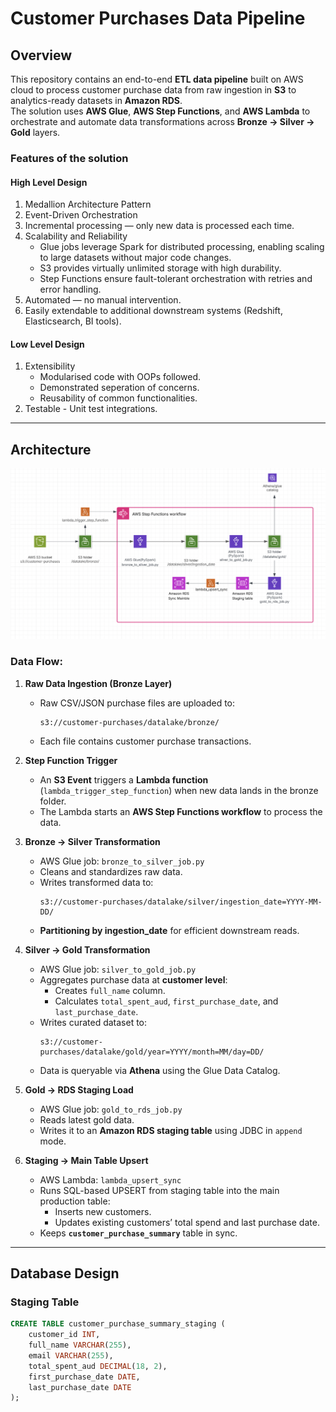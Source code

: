 # Customer Purchases Data Pipeline

## Overview
This repository contains an end-to-end **ETL data pipeline** built on AWS cloud to process customer purchase data from raw ingestion in **S3** to analytics-ready datasets in **Amazon RDS**.  
The solution uses **AWS Glue**, **AWS Step Functions**, and **AWS Lambda** to orchestrate and automate data transformations across **Bronze → Silver → Gold** layers.

### Features of the solution
#### High Level Design
1. Medallion Architecture Pattern
2. Event-Driven Orchestration 
4. Incremental processing — only new data is processed each time.
5. Scalability and Reliability
   - Glue jobs leverage Spark for distributed processing, enabling scaling to large datasets without major code changes.
   - S3 provides virtually unlimited storage with high durability.
   - Step Functions ensure fault-tolerant orchestration with retries and error handling.
7. Automated — no manual intervention.
8. Easily extendable to additional downstream systems (Redshift, Elasticsearch, BI tools).
#### Low Level Design
1. Extensibility
   - Modularised code with OOPs followed.
   - Demonstrated seperation of concerns.
   - Reusability of common functionalities.
2. Testable - Unit test integrations.
---

## Architecture

![Data Pipeline Architecture](customer-purchase-etl/docs/customer-purchases-etl.png)

### Data Flow:
1. **Raw Data Ingestion (Bronze Layer)**
   - Raw CSV/JSON purchase files are uploaded to:
     ```
     s3://customer-purchases/datalake/bronze/
     ```
   - Each file contains customer purchase transactions.

2. **Step Function Trigger**
   - An **S3 Event** triggers a **Lambda function** (`lambda_trigger_step_function`) when new data lands in the bronze folder.
   - The Lambda starts an **AWS Step Functions workflow** to process the data.

3. **Bronze → Silver Transformation**
   - AWS Glue job: `bronze_to_silver_job.py`
   - Cleans and standardizes raw data.
   - Writes transformed data to:
     ```
     s3://customer-purchases/datalake/silver/ingestion_date=YYYY-MM-DD/
     ```
   - **Partitioning by ingestion_date** for efficient downstream reads.

4. **Silver → Gold Transformation**
   - AWS Glue job: `silver_to_gold_job.py`
   - Aggregates purchase data at **customer level**:
     - Creates `full_name` column.
     - Calculates `total_spent_aud`, `first_purchase_date`, and `last_purchase_date`.
   - Writes curated dataset to:
     ```
     s3://customer-purchases/datalake/gold/year=YYYY/month=MM/day=DD/
     ```
   - Data is queryable via **Athena** using the Glue Data Catalog.

5. **Gold → RDS Staging Load**
   - AWS Glue job: `gold_to_rds_job.py`
   - Reads latest gold data.
   - Writes it to an **Amazon RDS staging table** using JDBC in `append` mode.

6. **Staging → Main Table Upsert**
   - AWS Lambda: `lambda_upsert_sync`
   - Runs SQL-based UPSERT from staging table into the main production table:
     - Inserts new customers.
     - Updates existing customers’ total spend and last purchase date.
   - Keeps **`customer_purchase_summary`** table in sync.

---

## Database Design

### Staging Table
```sql
CREATE TABLE customer_purchase_summary_staging (
    customer_id INT,
    full_name VARCHAR(255),
    email VARCHAR(255),
    total_spent_aud DECIMAL(18, 2),
    first_purchase_date DATE,
    last_purchase_date DATE
);
